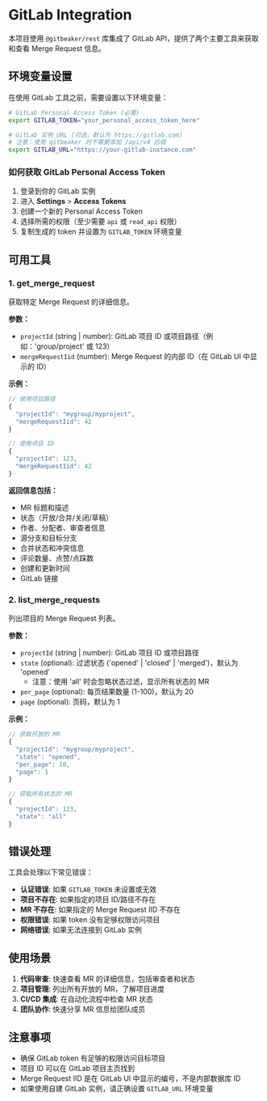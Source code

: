 # GitLab Integration

本项目使用 `@gitbeaker/rest` 库集成了 GitLab API，提供了两个主要工具来获取和查看 Merge Request 信息。

## 环境变量设置

在使用 GitLab 工具之前，需要设置以下环境变量：

```bash
# GitLab Personal Access Token (必需)
export GITLAB_TOKEN="your_personal_access_token_here"

# GitLab 实例 URL (可选，默认为 https://gitlab.com)
# 注意：使用 gitbeaker 时不需要添加 /api/v4 后缀
export GITLAB_URL="https://your-gitlab-instance.com"
```

### 如何获取 GitLab Personal Access Token

1. 登录到你的 GitLab 实例
2. 进入 **Settings** > **Access Tokens**
3. 创建一个新的 Personal Access Token
4. 选择所需的权限（至少需要 `api` 或 `read_api` 权限）
5. 复制生成的 token 并设置为 `GITLAB_TOKEN` 环境变量

## 可用工具

### 1. get_merge_request

获取特定 Merge Request 的详细信息。

**参数：**
- `projectId` (string | number): GitLab 项目 ID 或项目路径（例如：'group/project' 或 123）
- `mergeRequestIid` (number): Merge Request 的内部 ID（在 GitLab UI 中显示的 ID）

**示例：**
```typescript
// 使用项目路径
{
  "projectId": "mygroup/myproject",
  "mergeRequestIid": 42
}

// 使用项目 ID
{
  "projectId": 123,
  "mergeRequestIid": 42
}
```

**返回信息包括：**
- MR 标题和描述
- 状态（开放/合并/关闭/草稿）
- 作者、分配者、审查者信息
- 源分支和目标分支
- 合并状态和冲突信息
- 评论数量、点赞/点踩数
- 创建和更新时间
- GitLab 链接

### 2. list_merge_requests

列出项目的 Merge Request 列表。

**参数：**
- `projectId` (string | number): GitLab 项目 ID 或项目路径
- `state` (optional): 过滤状态 ('opened' | 'closed' | 'merged')，默认为 'opened'
  - 注意：使用 'all' 时会忽略状态过滤，显示所有状态的 MR
- `per_page` (optional): 每页结果数量 (1-100)，默认为 20
- `page` (optional): 页码，默认为 1

**示例：**
```typescript
// 获取开放的 MR
{
  "projectId": "mygroup/myproject",
  "state": "opened",
  "per_page": 10,
  "page": 1
}

// 获取所有状态的 MR
{
  "projectId": 123,
  "state": "all"
}
```

## 错误处理

工具会处理以下常见错误：

- **认证错误**: 如果 `GITLAB_TOKEN` 未设置或无效
- **项目不存在**: 如果指定的项目 ID/路径不存在
- **MR 不存在**: 如果指定的 Merge Request IID 不存在
- **权限错误**: 如果 token 没有足够权限访问项目
- **网络错误**: 如果无法连接到 GitLab 实例

## 使用场景

1. **代码审查**: 快速查看 MR 的详细信息，包括审查者和状态
2. **项目管理**: 列出所有开放的 MR，了解项目进度
3. **CI/CD 集成**: 在自动化流程中检查 MR 状态
4. **团队协作**: 快速分享 MR 信息给团队成员

## 注意事项

- 确保 GitLab token 有足够的权限访问目标项目
- 项目 ID 可以在 GitLab 项目主页找到
- Merge Request IID 是在 GitLab UI 中显示的编号，不是内部数据库 ID
- 如果使用自建 GitLab 实例，请正确设置 `GITLAB_URL` 环境变量 